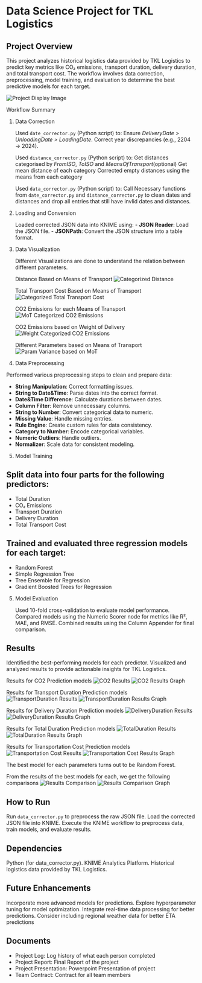 # Data Science Project for TKL Logistics

## Project Overview

This project analyzes historical logistics data provided by TKL Logistics to predict key metrics like CO₂ emissions, transport duration, delivery duration, and total transport cost. The workflow involves data correction, preprocessing, model training, and evaluation to determine the best predictive models for each target.

![Project Display Image](./display-image.webp)

Workflow Summary

1. Data Correction

    Used `date_corrector.py` (Python script) to:
        Ensure _DeliveryDate > UnloadingDate > LoadingDate_.
        Correct year discrepancies (e.g., 2204 → 2024).

    Used `distance_corrector.py` (Python script) to:
        Get distances categorised by *FromISO*, *ToISO* and *MeansOfTransport*(optional)
        Get mean distance of each category
        Corrected empty distances using the means from each category

    Used `data_corrector.py` (Python script) to:
        Call Necessary functions from `date_corrector.py` and `distance_corrector.py` to clean dates and distances and drop all entries that still have invlid dates and distances.

2. Loading and Conversion

    Loaded corrected JSON data into KNIME using:
        - **JSON Reader**: Load the JSON file.
        - **JSONPath**: Convert the JSON structure into a table format.

3. Data Visualization

    Different Visualizations are done to understand the relation between different parameters.

    Distance Based on Means of Transport
    ![Categorized Distance](./GeneratedGraphs/CategorizedDistance.jpeg)

    Total Transport Cost Based on Means of Transport
    ![Categorized Total Transport Cost](./GeneratedGraphs/CategorizedTotalTransportCost.jpeg)

    CO2 Emissions for each Means of Transport
    ![MoT Categorized CO2 Emissions](./GeneratedGraphs/CO2EmissionForMeansOfTransport.jpeg)

    CO2 Emissions based on Weight of Delivery
    ![Weight Categorized CO2 Emissions](./GeneratedGraphs/CO2EmissionForWeight.jpeg)

    Different Parameters based on Means of Transport
    ![Param Variance based on MoT](./GeneratedGraphs/Means%20of%20Transport%20Param%20Values.png)

4. Data Preprocessing

Performed various preprocessing steps to clean and prepare data:

  - **String Manipulation**: Correct formatting issues.
  - **String to Date&Time**: Parse dates into the correct format.
  - **Date&Time Difference**: Calculate durations between dates.
  - **Column Filter**: Remove unnecessary columns.
  - **String to Number**: Convert categorical data to numeric.
  - **Missing Value**: Handle missing entries.
  - **Rule Engine**: Create custom rules for data consistency.
  - **Category to Number**: Encode categorical variables.
  - **Numeric Outliers**: Handle outliers.
  - **Normalizer**: Scale data for consistent modeling.

5. Model Training

## Split data into four parts for the following predictors:

  - Total Duration
  - CO₂ Emissions
  - Transport Duration
  - Delivery Duration
  - Total Transport Cost

## Trained and evaluated three regression models for each target:

  - Random Forest
  - Simple Regression Tree
  - Tree Ensemble for Regression
  - Gradient Boosted Trees for Regression

5. Model Evaluation

    Used 10-fold cross-validation to evaluate model performance.
    Compared models using the Numeric Scorer node for metrics like R², MAE, and RMSE.
    Combined results using the Column Appender for final comparison.

## Results

  Identified the best-performing models for each predictor.
  Visualized and analyzed results to provide actionable insights for TKL Logistics.

  Results for CO2 Prediction models
![CO2 Results](./OutputScreenshots/CO2.png)
![CO2 Results Graph](./GeneratedGraphs/CO2Results.png)

  Results for Transport Duration Prediction models
![TransportDuration Results](./OutputScreenshots/TransportDuration.png)
![TransportDuration Results Graph](./GeneratedGraphs/TransportDurationResults.png)

  Results for Delivery Duration Prediction models
![DeliveryDuration Results](./OutputScreenshots/DeliveryDuration.png)
![DeliveryDuration Results Graph](./GeneratedGraphs/DeliveryDurationResults.png)

Results for Total Duration Prediction models
![TotalDuration Results](./OutputScreenshots/TotalDuration.png)
![TotalDuration Results Graph](./GeneratedGraphs/TotalDurationResults.png)

  Results for Transportation Cost Prediction models
![Transportation Cost Results](./OutputScreenshots/TransportationCost.png)
![Transportation Cost Results Graph](./GeneratedGraphs/TransportationCostResults.png)

  The best model for each parameters turns out to be Random Forest.

  From the results of the best models for each, we get the following comparisons
![Results Comparison](./OutputScreenshots/BestModelsComparison.png)
![Results Comparison Graph](./GeneratedGraphs/BestModelResultsComparison.png)

## How to Run

  Run `data_corrector.py` to preprocess the raw JSON file.
  Load the corrected JSON file into KNIME.
  Execute the KNIME workflow to preprocess data, train models, and evaluate results.

## Dependencies

  Python (for data_corrector.py).
  KNIME Analytics Platform.
  Historical logistics data provided by TKL Logistics.

## Future Enhancements

  Incorporate more advanced models for predictions.
  Explore hyperparameter tuning for model optimization.
  Integrate real-time data processing for better predictions.
  Consider including regional weather data for better ETA predictions

## Documents
- Project Log:          Log history of what each person completed
- Project Report:       Final Report of the project
- Project Presentation: Powerpoint Presentation of project
- Team Contract:        Contract for all team members